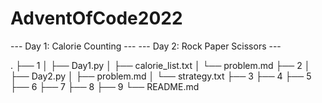 # AdventOfCode2022
--- Day 1: Calorie Counting ---
--- Day 2: Rock Paper Scissors ---

.
├── 1
│   ├── Day1.py
│   ├── calorie_list.txt
│   └── problem.md
├── 2
│   ├── Day2.py
│   ├── problem.md
│   └── strategy.txt
├── 3
├── 4
├── 5
├── 6
├── 7
├── 8
├── 9
└── README.md